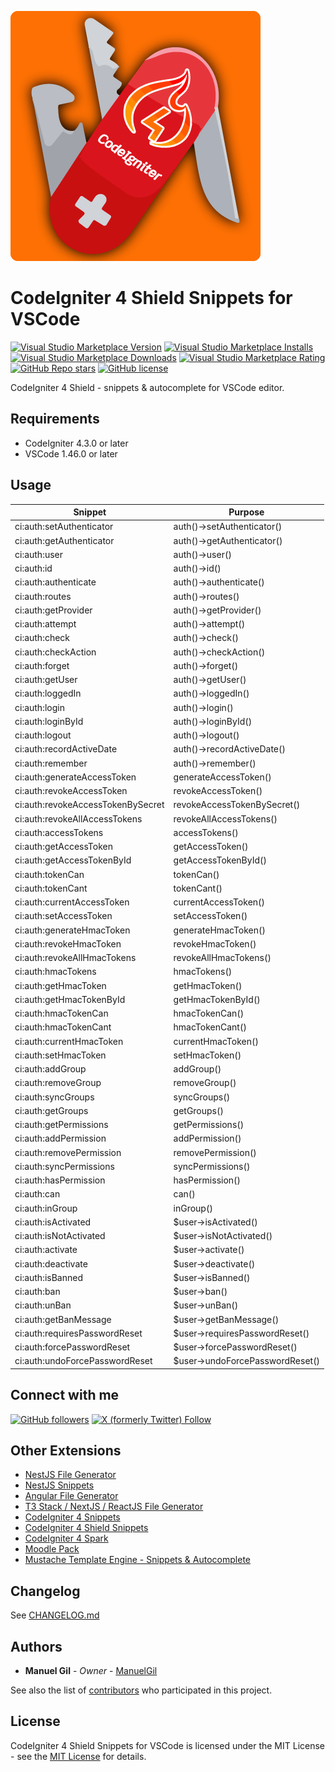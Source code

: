![icon](https://raw.githubusercontent.com/ManuelGil/vscode-codeigniter4-shield-snippets/main/icon.png)

# CodeIgniter 4 Shield Snippets for VSCode

[![Visual Studio Marketplace Version](https://img.shields.io/visual-studio-marketplace/v/imgildev.vscode-codeigniter4-shield-snippets?style=for-the-badge&label=VS%20Marketplace&logo=visual-studio-code)](https://marketplace.visualstudio.com/items?itemName=imgildev.vscode-codeigniter4-shield-snippets)
[![Visual Studio Marketplace Installs](https://img.shields.io/visual-studio-marketplace/i/imgildev.vscode-codeigniter4-shield-snippets?style=for-the-badge&logo=visual-studio-code)](https://marketplace.visualstudio.com/items?itemName=imgildev.vscode-codeigniter4-shield-snippets)
[![Visual Studio Marketplace Downloads](https://img.shields.io/visual-studio-marketplace/d/imgildev.vscode-codeigniter4-shield-snippets?style=for-the-badge&logo=visual-studio-code)](https://marketplace.visualstudio.com/items?itemName=imgildev.vscode-codeigniter4-shield-snippets)
[![Visual Studio Marketplace Rating](https://img.shields.io/visual-studio-marketplace/r/imgildev.vscode-codeigniter4-shield-snippets?style=for-the-badge&logo=visual-studio-code)](https://marketplace.visualstudio.com/items?itemName=imgildev.vscode-codeigniter4-shield-snippets&ssr=false#review-details)
[![GitHub Repo stars](https://img.shields.io/github/stars/ManuelGil/vscode-codeigniter4-shield-snippets?style=for-the-badge&logo=github)](https://github.com/ManuelGil/vscode-codeigniter4-shield-snippets)
[![GitHub license](https://img.shields.io/github/license/ManuelGil/vscode-codeigniter4-shield-snippets?style=for-the-badge&logo=github)](https://github.com/ManuelGil/vscode-codeigniter4-shield-snippets/blob/main/LICENSE)

CodeIgniter 4 Shield - snippets & autocomplete for VSCode editor.

## Requirements

- CodeIgniter 4.3.0 or later
- VSCode 1.46.0 or later

## Usage

| Snippet | Purpose |
| --- | --- |
| ci:auth:setAuthenticator | auth()->setAuthenticator() |
| ci:auth:getAuthenticator | auth()->getAuthenticator() |
| ci:auth:user | auth()->user() |
| ci:auth:id | auth()->id() |
| ci:auth:authenticate | auth()->authenticate() |
| ci:auth:routes | auth()->routes() |
| ci:auth:getProvider | auth()->getProvider() |
| ci:auth:attempt | auth()->attempt() |
| ci:auth:check | auth()->check() |
| ci:auth:checkAction | auth()->checkAction() |
| ci:auth:forget | auth()->forget() |
| ci:auth:getUser | auth()->getUser() |
| ci:auth:loggedIn | auth()->loggedIn() |
| ci:auth:login | auth()->login() |
| ci:auth:loginById | auth()->loginById() |
| ci:auth:logout | auth()->logout() |
| ci:auth:recordActiveDate | auth()->recordActiveDate() |
| ci:auth:remember | auth()->remember() |
| ci:auth:generateAccessToken | generateAccessToken() |
| ci:auth:revokeAccessToken | revokeAccessToken() |
| ci:auth:revokeAccessTokenBySecret | revokeAccessTokenBySecret() |
| ci:auth:revokeAllAccessTokens | revokeAllAccessTokens() |
| ci:auth:accessTokens | accessTokens() |
| ci:auth:getAccessToken | getAccessToken() |
| ci:auth:getAccessTokenById | getAccessTokenById() |
| ci:auth:tokenCan | tokenCan() |
| ci:auth:tokenCant | tokenCant() |
| ci:auth:currentAccessToken | currentAccessToken() |
| ci:auth:setAccessToken | setAccessToken() |
| ci:auth:generateHmacToken | generateHmacToken() |
| ci:auth:revokeHmacToken | revokeHmacToken() |
| ci:auth:revokeAllHmacTokens | revokeAllHmacTokens() |
| ci:auth:hmacTokens | hmacTokens() |
| ci:auth:getHmacToken | getHmacToken() |
| ci:auth:getHmacTokenById | getHmacTokenById() |
| ci:auth:hmacTokenCan | hmacTokenCan() |
| ci:auth:hmacTokenCant | hmacTokenCant() |
| ci:auth:currentHmacToken | currentHmacToken() |
| ci:auth:setHmacToken | setHmacToken() |
| ci:auth:addGroup | addGroup() |
| ci:auth:removeGroup | removeGroup() |
| ci:auth:syncGroups | syncGroups() |
| ci:auth:getGroups | getGroups() |
| ci:auth:getPermissions | getPermissions() |
| ci:auth:addPermission | addPermission() |
| ci:auth:removePermission | removePermission() |
| ci:auth:syncPermissions | syncPermissions() |
| ci:auth:hasPermission | hasPermission() |
| ci:auth:can | can() |
| ci:auth:inGroup | inGroup() |
| ci:auth:isActivated | $user->isActivated() |
| ci:auth:isNotActivated | $user->isNotActivated() |
| ci:auth:activate | $user->activate() |
| ci:auth:deactivate | $user->deactivate() |
| ci:auth:isBanned | $user->isBanned() |
| ci:auth:ban | $user->ban() |
| ci:auth:unBan | $user->unBan() |
| ci:auth:getBanMessage | $user->getBanMessage() |
| ci:auth:requiresPasswordReset | $user->requiresPasswordReset() |
| ci:auth:forcePasswordReset | $user->forcePasswordReset() |
| ci:auth:undoForcePasswordReset | $user->undoForcePasswordReset() |

## Connect with me

[![GitHub followers](https://img.shields.io/github/followers/ManuelGil?style=for-the-badge&logo=github)](https://github.com/ManuelGil)
[![X (formerly Twitter) Follow](https://img.shields.io/twitter/follow/imgildev?style=for-the-badge&logo=x)](https://twitter.com/imgildev)

## Other Extensions

- [NestJS File Generator](https://marketplace.visualstudio.com/items?itemName=imgildev.vscode-nestjs-generator)
- [NestJS Snippets](https://marketplace.visualstudio.com/items?itemName=imgildev.vscode-nestjs-snippets-extension)
- [Angular File Generator](https://marketplace.visualstudio.com/items?itemName=imgildev.vscode-angular-generator)
- [T3 Stack / NextJS / ReactJS File Generator](https://marketplace.visualstudio.com/items?itemName=imgildev.vscode-nextjs-generator)
- [CodeIgniter 4 Snippets](https://marketplace.visualstudio.com/items?itemName=imgildev.vscode-codeigniter4-snippets)
- [CodeIgniter 4 Shield Snippets](https://marketplace.visualstudio.com/items?itemName=imgildev.vscode-codeigniter4-shield-snippets)
- [CodeIgniter 4 Spark](https://marketplace.visualstudio.com/items?itemName=imgildev.vscode-codeigniter4-spark)
- [Moodle Pack](https://marketplace.visualstudio.com/items?itemName=imgildev.vscode-moodle-snippets)
- [Mustache Template Engine - Snippets & Autocomplete](https://marketplace.visualstudio.com/items?itemName=imgildev.vscode-mustache-snippets)

## Changelog

See [CHANGELOG.md](./CHANGELOG.md)

## Authors

- **Manuel Gil** - _Owner_ - [ManuelGil](https://github.com/ManuelGil)

See also the list of [contributors](https://github.com/ManuelGil/vscode-codeigniter4-shield-snippets/contributors) who participated in this project.

## License

CodeIgniter 4 Shield Snippets for VSCode is licensed under the MIT License - see the [MIT License](https://opensource.org/licenses/MIT) for details.
